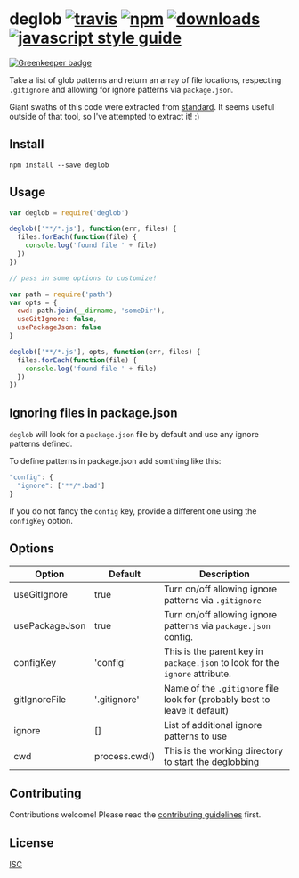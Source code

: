 # deglob [![travis][travis-image]][travis-url] [![npm][npm-image]][npm-url] [![downloads][downloads-image]][downloads-url] [![javascript style guide][standard-image]][standard-url]

[![Greenkeeper badge](https://badges.greenkeeper.io/standard/deglob.svg)](https://greenkeeper.io/)

[travis-image]: https://img.shields.io/travis/standard/deglob/master.svg
[travis-url]: https://travis-ci.org/standard/deglob
[npm-image]: https://img.shields.io/npm/v/deglob.svg
[npm-url]: https://npmjs.org/package/deglob
[downloads-image]: https://img.shields.io/npm/dm/deglob.svg
[downloads-url]: https://npmjs.org/package/deglob
[standard-image]: https://img.shields.io/badge/code_style-standard-brightgreen.svg
[standard-url]: https://standardjs.com

Take a list of glob patterns and return an array of file locations, respecting `.gitignore` and allowing for ignore patterns via `package.json`.

Giant swaths of this code were extracted from [standard](https://standardjs.com). It seems useful outside of that tool, so I've attempted to extract it! :)

## Install

```
npm install --save deglob
```

## Usage

```js
var deglob = require('deglob')

deglob(['**/*.js'], function(err, files) {
  files.forEach(function(file) {
    console.log('found file ' + file)
  })
})

// pass in some options to customize!

var path = require('path')
var opts = {
  cwd: path.join(__dirname, 'someDir'),
  useGitIgnore: false,
  usePackageJson: false
}

deglob(['**/*.js'], opts, function(err, files) {
  files.forEach(function(file) {
    console.log('found file ' + file)
  })
})
```

## Ignoring files in package.json
`deglob` will look for a `package.json` file by default and use any ignore patterns defined.

To define patterns in package.json add somthing like this:
```js
"config": {
  "ignore": ['**/*.bad']
}
```
If you do not fancy the `config` key, provide a different one using the `configKey` option.


## Options
Option         | Default       | Description
-------------- | --------      | -------
useGitIgnore   | true          | Turn on/off allowing ignore patterns via `.gitignore`
usePackageJson | true          | Turn on/off allowing ignore patterns via `package.json` config.
configKey      | 'config'      | This is the parent key in `package.json` to look for the `ignore` attribute.
gitIgnoreFile  | '.gitignore'  | Name of the `.gitignore` file look for (probably best to leave it default)
ignore         | []            | List of additional ignore patterns to use
cwd            | process.cwd() | This is the working directory to start the deglobbing

## Contributing

Contributions welcome! Please read the [contributing guidelines](CONTRIBUTING.md) first.

## License

[ISC](LICENSE.md)
